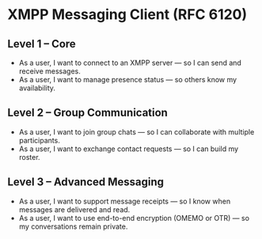# XMPP Messaging Client (RFC 6120)

## Level 1 – Core
- As a user, I want to connect to an XMPP server — so I can send and receive messages.  
- As a user, I want to manage presence status — so others know my availability.  

## Level 2 – Group Communication
- As a user, I want to join group chats — so I can collaborate with multiple participants.  
- As a user, I want to exchange contact requests — so I can build my roster.  

## Level 3 – Advanced Messaging
- As a user, I want to support message receipts — so I know when messages are delivered and read.  
- As a user, I want to use end-to-end encryption (OMEMO or OTR) — so my conversations remain private.  
